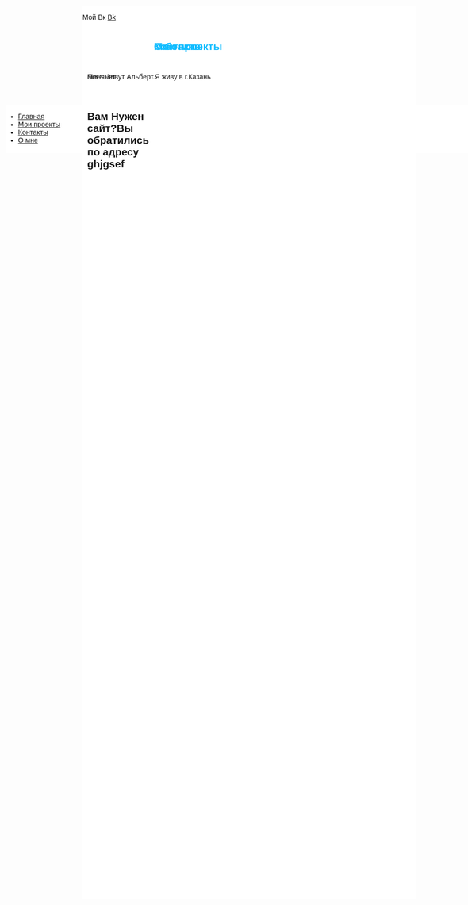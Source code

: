 
<html>
<head>
	<meta charset="utf-8">
	<link rel="stylesheet" type="text/css" href="style.css">
	<title>Сайт Альберта</title>
</head>
<body style="font-family: Helvetica, Arial; ">	
	


<div 
style="
position: absolute;
top: 50vh;
left:3vw;
background: #ffffff;
width: 32vh;
height:10vw;
" 
> 


 <ul class="menu-3">

   <li><a href="#" onclick="document.getElementById('lol').style.display='block';
document.getElementById('kek').style.display='none'
document.getElementById('z1').style.display='none'
document.getElementById('z2').style.display='none'
   ">Главная</a></li>
   <li><a href="#" onclick="document.getElementById('kek').style.display='block';
document.getElementById('lol').style.display='none'
document.getElementById('z1').style.display='none'
document.getElementById('z2').style.display='none'
   ">Мои проекты</a></li>
   <li><a href="#" onclick="document.getElementById('z1').style.display='block';
document.getElementById('lol').style.display='none'
document.getElementById('kek').style.display='none'
document.getElementById('z2').style.display='none'
   ">Контакты</a></li>
   <li><a href="#" onclick="document.getElementById('z2').style.display='block';
document.getElementById('kek').style.display='none'
document.getElementById('z1').style.display='none'
document.getElementById('lol').style.display='none'
   ">О мне</a></li>


<div style="
position: absolute;
top: -5vh;
left:16vw;
width:70vw;
height:45vh;
background-color: #fff;
">

<h2 id="lol" style="
position: absolute;
top: 1vh;

left:15vw;



color:#14bdff;
">Главная</h2>
<p id="lol"  
style="
position: absolute;
top: 3vh;
left:1vw;
">Вам Нужен сайт?Вы обратились по адресу ghjgsef </p> 
<h2 id="lol" style="
position: absolute;
top: 1vh;
left:15vw;
color:#14bdff;
">Мои проекты</h2>
<p id="kek" style="
position: absolute;
top: 3vh;
left:1vw;">Пока нет</p> 
<h2 id="lol" style="
position: absolute;
top: 1vh;
left:15vw;
color:#14bdff;
">Контакты</h2>
<p id="z1">Мой Вк <a href="https://vk.com/id215127522">Bk</a></p>
<h2 id="lol" style="
position: absolute;
top: 1vh;
left:15vw;
color:#14bdff;
">О бо мне</h2>
<p id="z2" style="
position: absolute;
top: 3vh;
left:1vw;
">Меня Зовут Альберт.Я живу в г.Казань</p>
</div>
